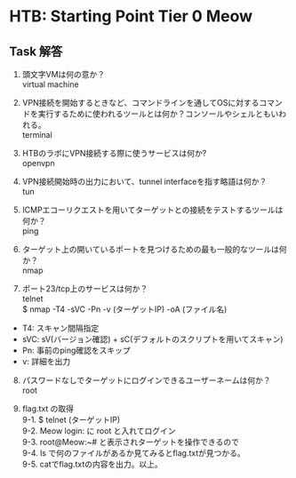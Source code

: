 # HTB: Starting Point Tier 0 Meow

## Task 解答

1. 頭文字VMは何の意か？  
virtual machine



2. VPN接続を開始するときなど、コマンドラインを通してOSに対するコマンドを実行するために使われるツールとは何か？コンソールやシェルともいわれる。  
terminal

3. HTBのラボにVPN接続する際に使うサービスは何か?  
openvpn

4. VPN接続開始時の出力において、tunnel interfaceを指す略語は何か？  
tun

5. ICMPエコーリクエストを用いてターゲットとの接続をテストするツールは何か？  
ping

6. ターゲット上の開いているポートを見つけるための最も一般的なツールは何か？  
nmap

7. ポート23/tcp上のサービスは何か？  
telnet  
<how to>$ nmap -T4 -sVC -Pn -v (ターゲットIP) -oA (ファイル名)  
  - T4: スキャン間隔指定  
  - sVC: sV(バージョン確認) + sC(デフォルトのスクリプトを用いてスキャン)  
  - Pn: 事前のping確認をスキップ  
  - v: 詳細を出力

8. パスワードなしでターゲットにログインできるユーザーネームは何か？  
root

9. flag.txt の取得  
9-1. $ telnet (ターゲットIP)  
9-2. Meow login: に root と入れてログイン  
9-3. root@Meow:~# と表示されターゲットを操作できるので  
9-4. ls で何のファイルがあるか見てみるとflag.txtが見つかる。  
9-5. catでflag.txtの内容を出力。以上。
